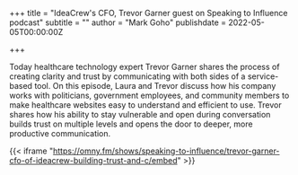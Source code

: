 +++
title = "IdeaCrew's CFO, Trevor Garner guest on Speaking to Influence podcast"
subtitle = ""
author = "Mark Goho"
publishdate = 2022-05-05T00:00:00Z

+++

Today healthcare technology expert Trevor Garner shares the process of creating clarity and trust by communicating with both sides of a service-based tool. On this episode, Laura and Trevor discuss how his company works with politicians, government employees, and community members to make healthcare websites easy to understand and efficient to use. Trevor shares how his ability to stay vulnerable and open during conversation builds trust on multiple levels and opens the door to deeper, more productive communication.

{{< iframe "https://omny.fm/shows/speaking-to-influence/trevor-garner-cfo-of-ideacrew-building-trust-and-c/embed" >}}
